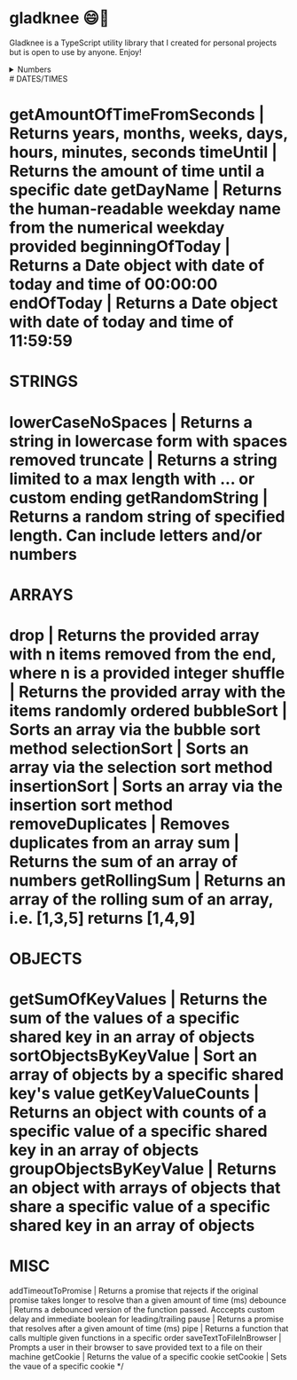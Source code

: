 # gladknee 😄🦵

Gladknee is a TypeScript utility library that I created for personal projects but is open to use by anyone. Enjoy!

<details>
<summary>Numbers</summary>

<details>
<summary>toFixedNumber</summary>

### **toFixedNumber(n: number, decimalPlaces: number)**

Returns a number limited to a specific numner of decimal places as a number (not a string)
<br><br>
Example:

```
toFixedNumber(4.24398, 3)
// 4.244
```

</details>

<details>
<summary>clamp</summary>

Enforce a minimum and/or maximum limit on a number and returns the number or the enforced limit
<br><br>
toDoubleDigit
<br>
Convert single digit numbers to double digit, i.e. 9 returns "09"
<br><br>
ordinal | Return the ordinal form of a number, i.e. 4 returns "4th"
getRange | Returns an array of numbers from a provided starting point to a provided ending point

</details>
</details>
# DATES/TIMES

getAmountOfTimeFromSeconds | Returns years, months, weeks, days, hours, minutes, seconds
timeUntil | Returns the amount of time until a specific date
getDayName | Returns the human-readable weekday name from the numerical weekday provided
beginningOfToday | Returns a Date object with date of today and time of 00:00:00
endOfToday | Returns a Date object with date of today and time of 11:59:59
================================================================================================================================================
STRINGS
================================================================================================================================================
lowerCaseNoSpaces | Returns a string in lowercase form with spaces removed
truncate | Returns a string limited to a max length with ... or custom ending
getRandomString | Returns a random string of specified length. Can include letters and/or numbers
================================================================================================================================================
ARRAYS
================================================================================================================================================
drop | Returns the provided array with n items removed from the end, where n is a provided integer
shuffle | Returns the provided array with the items randomly ordered
bubbleSort | Sorts an array via the bubble sort method
selectionSort | Sorts an array via the selection sort method
insertionSort | Sorts an array via the insertion sort method
removeDuplicates | Removes duplicates from an array
sum | Returns the sum of an array of numbers
getRollingSum | Returns an array of the rolling sum of an array, i.e. [1,3,5] returns [1,4,9]
================================================================================================================================================
OBJECTS
================================================================================================================================================
getSumOfKeyValues | Returns the sum of the values of a specific shared key in an array of objects
sortObjectsByKeyValue | Sort an array of objects by a specific shared key's value
getKeyValueCounts | Returns an object with counts of a specific value of a specific shared key in an array of objects
groupObjectsByKeyValue | Returns an object with arrays of objects that share a specific value of a specific shared key in an array of objects
================================================================================================================================================
MISC
================================================================================================================================================
addTimeoutToPromise | Returns a promise that rejects if the original promise takes longer to resolve than a given amount of time (ms)
debounce | Returns a debounced version of the function passed. Acccepts custom delay and immediate boolean for leading/trailing
pause | Returns a promise that resolves after a given amount of time (ms)
pipe | Returns a function that calls multiple given functions in a specific order
saveTextToFileInBrowser | Prompts a user in their browser to save provided text to a file on their machine
getCookie | Returns the value of a specific cookie
setCookie | Sets the vaue of a specific cookie
\*/
